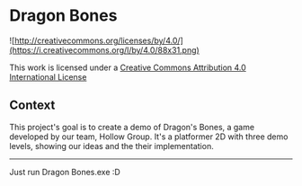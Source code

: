 Dragon Bones
=============

![http://creativecommons.org/licenses/by/4.0/](https://i.creativecommons.org/l/by/4.0/88x31.png)

This work is licensed under a 
[Creative Commons Attribution 4.0 International License](http://creativecommons.org/licenses/by/4.0/)

Context
-------

This project's goal is to create a demo of Dragon's Bones, a game developed
by our team, Hollow Group.
It's a platformer 2D with three demo levels, showing our ideas and the their implementation.

-----------

Just run Dragon Bones.exe :D

